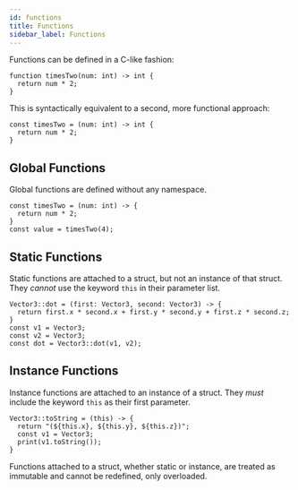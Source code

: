 ```yaml
---
id: functions
title: Functions
sidebar_label: Functions
---
```


Functions can be defined in a C-like fashion:

```catlang
function timesTwo(num: int) -> int {
  return num * 2;
}
```

This is syntactically equivalent to a second, more functional approach:

```catlang
const timesTwo = (num: int) -> int {
  return num * 2;
}
```

## Global Functions

Global functions are defined without any namespace.

```catlang
const timesTwo = (num: int) -> {
  return num * 2;
}
const value = timesTwo(4);
```

## Static Functions

Static functions are attached to a struct, but not an instance of that struct. They _cannot_ use the keyword `this` in their parameter list.

```catlang
Vector3::dot = (first: Vector3, second: Vector3) -> {
  return first.x * second.x + first.y * second.y + first.z * second.z;
}
const v1 = Vector3;
const v2 = Vector3;
const dot = Vector3::dot(v1, v2);
```

## Instance Functions

Instance functions are attached to an instance of a struct. They _must_ include the keyword `this` as their first parameter.

```catlang
Vector3::toString = (this) -> {
  return "(${this.x}, ${this.y}, ${this.z})";
  const v1 = Vector3;
  print(v1.toString());
}
```

Functions attached to a struct, whether static or instance, are treated as immutable and cannot be redefined, only overloaded.
